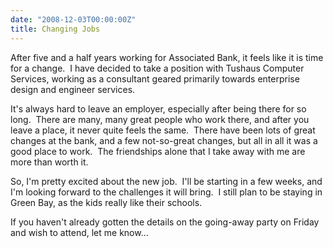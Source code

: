 ```yaml
---
date: "2008-12-03T00:00:00Z"
title: Changing Jobs
---
```

After five and a half years working for Associated Bank, it feels like it is time for a change.  I have decided to take a position with Tushaus Computer Services, working as a consultant geared primarily towards enterprise design and engineer services.

It's always hard to leave an employer, especially after being there for so long.  There are many, many great people who work there, and after you leave a place, it never quite feels the same.  There have been lots of great changes at the bank, and a few not-so-great changes, but all in all it was a good place to work.  The friendships alone that I take away with me are more than worth it.

So, I'm pretty excited about the new job.  I'll be starting in a few weeks, and I'm looking forward to the challenges it will bring.  I still plan to be staying in Green Bay, as the kids really like their schools.

If you haven't already gotten the details on the going-away party on Friday and wish to attend, let me know...
